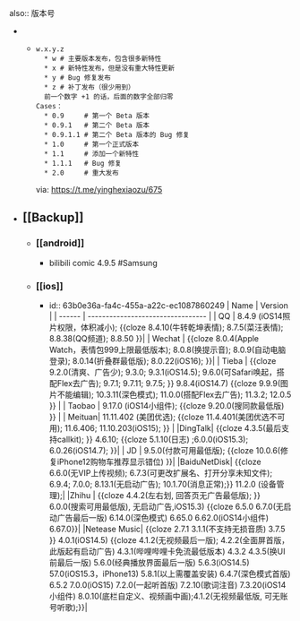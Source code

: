 also:: 版本号

-
  - ```shell
    w.x.y.z
      * w # 主要版本发布，包含很多新特性
      * x # 新特性发布，但是没有重大特性更新
      * y # Bug 修复发布
      * z # 补丁发布（很少用到）
      前一个数字 +1 的话，后面的数字全部归零
    Cases：
      * 0.9     # 第一个 Beta 版本
      * 0.9.1   # 第二个 Beta 版本
      * 0.9.1.1 # 第二个 Beta 版本的 Bug 修复
      * 1.0     # 第一个正式版本
      * 1.1     # 添加一个新特性
      * 1.1.1   # Bug 修复
      * 2.0     # 重大发布
    ```
    via: https://t.me/yinghexiaozu/675
- ## [[Backup]]
  - ### [[android]]
    - bilibili comic 4.9.5
      #Samsung
  - ### [[ios]]
    - id:: 63b0e36a-fa4c-455a-a22c-ec1087860249
      | Name   | Version                           |
      | ------ | --------------------------------- |
      | QQ     | 8.4.9 (iOS14照片权限，体积减小); {{cloze 8.4.10(牛转乾坤表情); 8.7.5(菜汪表情); 8.8.38(QQ频道); 8.8.50 }}|
      | Wechat | {{cloze 8.0.4(Apple Watch，表情包999上限最低版本); 8.0.8(换提示音); 8.0.9(自动电脑登录); 8.0.14(折叠群最低版); 8.0.22(iOS16); }}|
      | Tieba  | {{cloze 9.2.0(清爽、广告少); 9.3.0; 9.3.1(iOS14.5); 9.6.0(可Safari唤起，搭配Flex去广告); 9.7.1; 9.7.11; 9.7.5; }} 9.8.4(iOS14.7) {{cloze 9.9.9(图片不能编辑); 10.3.11(深色模式); 11.0.0(搭配Flex去广告); 11.3.2; 12.0.5 }} |
      | Taobao | 9.17.0 (iOS14小组件); {{cloze 9.20.0(搜同款最低版) }} |
      | Meituan| 11.11.402 (美团优选); {{cloze 11.4.401(美团优选不可用); 11.6.406; 11.10.203(iOS15); }} |
      |DingTalk| {{cloze 4.3.5(最后支持callkit); }} 4.6.10; {{cloze  5.1.10(日志) ;6.0.0(iOS15.3); 6.0.26(iOS14.7); }}|
      | JD     | 9.5.0(付款可用最低版); {{cloze 10.0.6(修复iPhone12购物车推荐显示错位) }}|
      |BaiduNetDisk| {{cloze 6.6.0(无VIP上传视频); 6.7.3(可更改扩展名、打开分享未知文件); 6.9.4; 7.0.0; 8.13.1(无启动广告); 10.1.70(消息正常);}} 11.2.0 (设备管理);|
      |Zhihu   |  {{cloze 4.4.2(左右划, 回答页无广告最低版); }} 6.0.0(搜索可用最低版), 无启动广告,iOS15.3) {{cloze 6.5.0 6.7.0(无启动广告最后一版) 6.14.0(深色模式) 6.65.0 6.62.0(iOS14小组件) 6.67.0}}|
      |Netease Music| {{cloze  2.7.1 3.1.1(不支持无损音质) 3.7.5 }} 4.0.1(iOS14.5) {{cloze  4.1.2(无视频最后一版); 4.2.2(全面屏首版，此版起有启动广告) 4.3.1(哔哩哔哩卡免流最低版本) 4.3.2 4.3.5(换UI前最后一版) 5.6.0(经典播放界面最后一版) 5.6.3(iOS14.5) 57.0(iOS15.3，iPhone13) 5.8.1(以上需覆盖安装) 6.4.7(深色模式首版) 6.5.2 7.0.0(iOS15) 7.2.0(一起听首版) 7.2.10(歌词注音) 7.3.20(iOS14小组件) 8.0.10(底栏自定义、视频画中画);4.1.2(无视频最低版, 可无账号听歌);}}|
